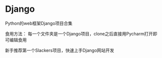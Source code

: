 # Django
Python的web框架Django项目合集

食用方法：
每一个文件夹是一个Django项目，clone之后直接用Pycharm打开即可编辑食用

新手推荐第一个Slackers项目，快速上手Django网站开发
